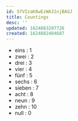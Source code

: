 ```yaml
---
id: 5fVIzaK8wEzWA31njBAGJ
title: Countings
desc: ''
updated: 1624883207726
created: 1624882484687
---
```


- eins : 1
- zwei : 2
- drei : 3
- vier : 4
- fünf : 5
- sechs : 6
- sieben : 7
- acht : 8
- neun : 9
- zehn : 10
- null : 0


